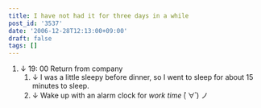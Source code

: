 ```yaml
---
title: I have not had it for three days in a while
post_id: '3537'
date: '2006-12-28T12:13:00+09:00'
draft: false
tags: []
---
```


1.  ↓ 19: 00 Return from company
    1.  ↓ I was a little sleepy before dinner, so I went to sleep for about 15 minutes to sleep.
    2.  ↓ Wake up with an alarm clock for _work time_ (゚ ∀ ゚) ノ